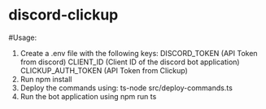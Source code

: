 # discord-clickup
#Usage:
1.  Create a .env file with the following keys:
  DISCORD_TOKEN (API Token from discord)
  CLIENT_ID (Client ID of the discord bot application)
  CLICKUP_AUTH_TOKEN (API Token from Clickup)
2.  Run npm install
3.  Deploy the commands using:
    ts-node src/deploy-commands.ts 
4.  Run the bot application using
    npm run ts
